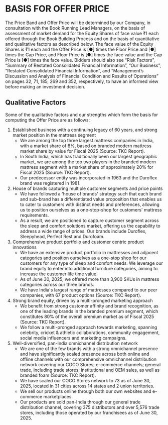 # BASIS FOR OFFER PRICE

The Price Band and Offer Price will be determined by our Company, in consultation with the Book Running Lead Managers, on the basis of assessment of market demand for the Equity Shares of face value ₹1 each offered through the Book Building Process and on the basis of quantitative and qualitative factors as described below. The face value of the Equity Shares is ₹1 each and the Offer Price is [●] times the Floor Price and [●] times the Cap Price, and Floor Price is [●] times the face value and the Cap Price is [●] times the face value. Bidders should also see “Risk Factors”, “Summary of Restated Consolidated Financial Information”, “Our Business”, “Restated Consolidated Financial Information”, and “Management’s Discussion and Analysis of Financial Condition and Results of Operations” on pages 32, 71, 185, 269 and 352, respectively, to have an informed view before making an investment decision.

## Qualitative Factors

Some of the qualitative factors and our strengths which form the basis for computing the Offer Price are as follows:

1. Established business with a continuing legacy of 60 years, and strong market position in the mattress segment
   * We are among the top three largest mattress companies in India, with a market share of 8%, based on branded modern mattress market share by value for Fiscal 2025 (Source: TKC Report).
   * In South India, which has traditionally been our largest geographic market, we are among the top two players in the branded modern mattress segment with a market share of approximately 20% for Fiscal 2025 (Source: TKC Report).
   * Our predecessor entity was incorporated in 1963 and the Duroflex brand was registered in 1981.
2. House of brands capturing multiple customer segments and price points
   * We have followed a 'house of brands' strategy such that each brand and sub-brand has a differentiated value proposition that enables us to cater to customers with distinct needs and preferences, allowing us to position ourselves as a one-stop-shop for customers' mattress requirements.
   * As a result, we are positioned to capture customer segment across the sleep and comfort solutions market, offering us the capability to address a wide range of prices. Our brands include Duroflex, Sleepyhead, Perfect Rest and Durofoam.
3. Comprehensive product portfolio and customer centric product innovations
   * We have an extensive product portfolio in mattresses and adjacent categories and position ourselves as a one-stop shop for our customers for any type of sleep and comfort needs. We leverage our brand equity to enter into additional furniture categories, aiming to increase the customer life time value.
   * As of June 30, 2025, we offered more than 3,900 SKUs in mattress categories across our three brands.
   * We have India's largest range of mattresses compared to our peer companies, with 67 product options (Source: TKC Report).
4. Strong brand equity, driven by a multi-pronged marketing approach
   * We benefit from strong customer affinity and brand recognition, as one of the leading brands in the branded premium segment, which constitutes 80% of the overall premium market as of Fiscal 2025 (Source: TKC Report).
   * We follow a multi-pronged approach towards marketing, spanning celebrity, cricket & athletic collaborations, community engagement, social media influencers and marketing campaigns.
5. Well-diversified, pan-India omnichannel distribution network
   * We are one of the few brands with a strong omnichannel presence and have significantly scaled presence across both online and offline channels with our comprehensive omnichannel distribution network covering our COCO Stores; e-commerce channels; general trade, including trade stores; institutional and OEM sales, as well as branded foam (Source: TKC Report).
   * We have scaled our COCO Stores network to 73 as of June 30, 2025, located in 31 cities across 14 states and 2 union territories.
   * We sell our products online through both our own websites and e-commerce marketplaces.
   * Our products are sold pan-India through our general trade distribution channel, covering 375 distributors and over 5,576 trade stores, including those operated by our franchisees as of June 30, 2025.